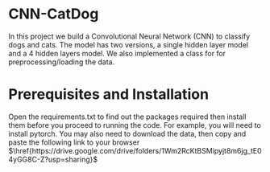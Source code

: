 # CNN-CatDog

In this project we build a Convolutional Neural Network (CNN) to classify dogs and cats. The model has two versions, a single hidden layer model and a 4 hidden layers model. We also implemented a class for for preprocessing/loading the data.

# Prerequisites and Installation

Open the requirements.txt to find out the packages required then install them before you proceed to running the code.
For example, you will need to install pytorch. You may also need to download the data, then copy and paste the following link to your browser $\href{https://drive.google.com/drive/folders/1Wm2RcKtBSMipyjt8m6jg_tE04yGG8C-Z?usp=sharing}$

